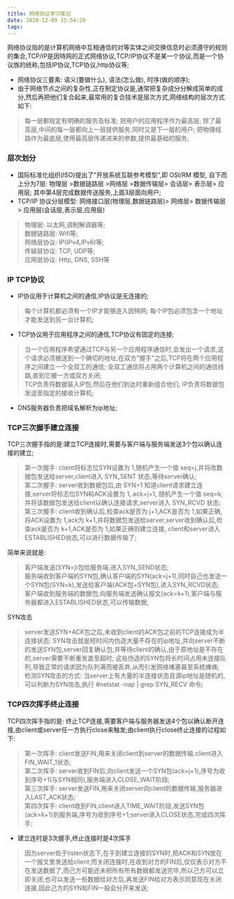 ```yaml
---
title: 网络协议学习笔记
date: 2020-12-09 15:54:29
tags:
---
```

网络协议指的是计算机网络中互相通信的对等实体之间交换信息时必须遵守的规则的集合,TCP/IP是因特网的正式网络协议,TCP/IP协议不是某一个协议,而是一个协议族的统称,包括IP协议,TCP协议,http协议等;    
+ 网络协议三要素: 语义(要做什么), 语法(怎么做), 时序(做的顺序);
+ 由于网络节点之间的复杂性,正在制定协议是,通常把复杂成分分解成简单的成分,然后再把他们复合起来,最常用的复合技术是层次方式,网络结构的层次方式如下:
>每一层都规定有明确的服务及标准; 把用户的应用程序作为最高层; 除了最高层,中间的每一层都向上一层提供服务,同时又是下一层的用户; 把物理线路作为最底层,使用最高层传递进来的参数,提供最基础的服务;

### 层次划分
+ 国际标准化组织(ISO)提出了"开放系统互联参考模型",即 OSI/RM 模型, 自下而上分为7层: 物理层 >数据链路层 >网络层 >数据传输层> 会话层> 表示层> 应用层; 其中第4层完成数据传送服务,上面3层面向用户;
+ TCP/IP 协议分层模型: 网络接口层(物理层,数据链路层)> 网络层> 数据传输层> 应用层(会话层,表示层,应用层)
>物理层: 以太网,调制解调器等;   
>数据链路层: Wifi等;   
>网络层协议: IP(IPv4,IPv6)等;   
>传输层协议: TCP, UDP等;   
>应用层协议: Http, DNS, SSH等
### IP TCP协议
+ IP协议用于计算机之间的通信,IP协议是无连接的;
>每个计算机都必须有一个IP才能够连入因特网; 每个IP包必须包含一个地址才能发送到另一台计算机;
+ TCP协议用于应用程序之间的通信,TCP协议有固定的连接;
>当一个应用程序希望通过TCP与另一个应用程序通信时,会发出一个请求,这个请求必须被送到一个确切的地址,在双方"握手"之后,TCP将在两个应用程序之间建立一个全双工的通信; 全双工通信将占用两个计算机之间的通信线路,直到它被一方或双方关闭;   
>TCP负责将数据装入IP包,然后在他们到达时重新组合他们; IP负责将数据包发送至指定的接收计算机;
+ DNS服务器负责把域名解析为ip地址;
### TCP三次握手建立连接
TCP三次握手指的是:建立TCP连接时,需要与客户端与服务端发送3个包以确认连接的建立;   
>第一次握手: client将标志位SYN设置为 1,随机产生一个值 seq=j,并将改数据包发送给server,client进入 SYN_SENT 状态,等待server确认;   
>第二次握手: server收到数据包后,由 SYN=1 知道client请求建立连接,server将标志位SYN和ACK设置为 1, ack=j+1, 随机产生一个值 seq=k,并将该数据包发送给client以确认连接请求,server进入 SYN_RCVD 状态;   
>第三次握手: client收到确认后,检查ack是否为 j+1,ACK是否为 1,如果正确,将ACK设置为 1,ack为 k+1,并将数据包发送给server,server收到确认后,检查ack是否为 k+1,ACK是否为 1,如果正确则建立连接, client和server进入ESTABLISHED状态,可以进行数据传输了;   

简单来说就是:   
>客户端发送(SYN=j)包给服务端,进入SYN_SEND状态;      
>服务端收到客户端的SYN包,确认客户端的SYN(ack=j+1),同时自己也发送一个SYN包(SYN=k),发送给客户端(ACK包+SYN包),进入SYN_RCVD状态;     
>客户端收到服务端的数据包,向服务端发送确认报文(ack=k+1),客户端与服务器都进入ESTABLISHED状态,可以传输数据; 

SYN攻击
>server发送SYN+ACK包之后,未收到client的ACK包之前的TCP连接成为半连接状态; SYN攻击就是短时间内伪造大量不存在的ip地址,并向server不断的发送SYN包,server回复确认包,并等待client的确认,由于原地址是不存在的,server需要不断重发直至超时; 这些伪造的SYN包将长时间占用未连接队列,导致正常的请求因为队列满而被丢弃,从而引发网络堵塞甚至系统瘫痪;     
>检测SYN攻击的方式: 当server上有大量的半连接状态且源ip地址是随机的,可以判断为SYN攻击,执行 #netstat -nap | grep SYN_RECV 命令;
### TCP四次挥手终止连接
TCP四次挥手指的是: 终止TCP连接,需要客户端与服务器发送4个包以确认断开连接,由client或server任一方执行close来触发;由client执行close终止连接的过程如下:
>第一次挥手: client发送FIN,用来关闭client到server的数据传输,client进入FIN_WAIT_1状态;    
>第二次挥手: server收到FIN后,向client发送一个SYN包(ack=j+1),序号为收到序号+1(与SYN相同),服务端进入CLOSE_WAIT阶段;    
>第三次挥手: server发送FIN,用来关闭server向client的数据传输,服务器进入LAST_ACK状态;    
>第四次挥手: client收到FIN,client进入TIME_WAIT阶段,发送SYN包(ack=k+1)到服务端,序号为收到序号+1;server进入CLOSE状态,完成四次挥手;

+ 建立连时是3次握手,终止连接时是4次挥手   
>因为server处于listen状态下,在手到建立连接的SYN时,把ACK和SYN放在一个报文里发送给client;而关闭连接时,在收到对方的FIN后,仅仅表示对方不在发送数据了,而己方可能还未把所有所有数据都发送完毕,所以己方可以立即关闭,也可以发送一些数据给对方后,再发送FIN给对方表示同意现在关闭连接,因此己方的SYN和FIN一般会分开来发送;


